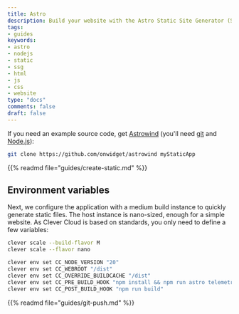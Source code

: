 ```yaml
---
title: Astro
description: Build your website with the Astro Static Site Generator (SSG) and host it on Clever Cloud. No dedicated runner needed.
tags:
- guides
keywords:
- astro 
- nodejs
- static
- ssg
- html
- js
- css
- website
type: "docs"
comments: false
draft: false
---
```

If you need an example source code, get [Astrowind](https://github.com/onwidget/astrowind) (you'll need [git](https://git-scm.com/book/en/v2/Getting-Started-Installing-Git) and [Node.js](https://nodejs.org/en/learn/getting-started/how-to-install-nodejs)):
```bash
git clone https://github.com/onwidget/astrowind myStaticApp
```

{{% readmd file="guides/create-static.md" %}}

## Environment variables
Next, we configure the application with a medium build instance to quickly generate static files. The host instance is nano-sized, enough for a simple website. As Clever Cloud is based on standards, you only need to define a few variables:
```bash
clever scale --build-flavor M
clever scale --flavor nano

clever env set CC_NODE_VERSION "20"
clever env set CC_WEBROOT "/dist"
clever env set CC_OVERRIDE_BUILDCACHE "/dist"
clever env set CC_PRE_BUILD_HOOK "npm install && npm run astro telemetry disable"
clever env set CC_POST_BUILD_HOOK "npm run build"
```

{{% readmd file="guides/git-push.md" %}}